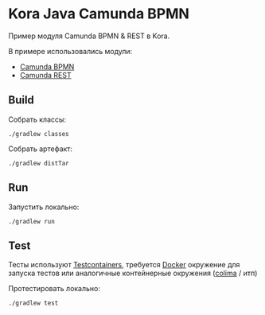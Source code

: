# Kora Java Camunda BPMN

Пример модуля Camunda BPMN & REST в Kora.

В примере использовались модули:
- [Camunda BPMN](https://kora-projects.github.io/kora-docs/ru/documentation/camunda7-bpmn/)
- [Camunda REST](https://kora-projects.github.io/kora-docs/ru/documentation/camunda7-rest/)

## Build

Собрать классы:

```shell
./gradlew classes
```

Собрать артефакт:

```shell
./gradlew distTar
```

## Run

Запустить локально:
```shell
./gradlew run
```

## Test

Тесты используют [Testcontainers](https://java.testcontainers.org/), требуется [Docker](https://docs.docker.com/engine/install/) окружение для запуска тестов или аналогичные контейнерные окружения ([colima](https://github.com/abiosoft/colima) / итп)

Протестировать локально:
```shell
./gradlew test
```
